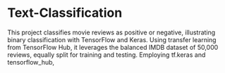 # Text-Classification
This project classifies movie reviews as positive or negative, illustrating binary classification with TensorFlow and Keras. Using transfer learning from TensorFlow Hub, it leverages the balanced IMDB dataset of 50,000 reviews, equally split for training and testing. Employing tf.keras and tensorflow_hub,
